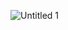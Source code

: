 ![Untitled 1](https://github.com/ColoursofOSINT/autoeject/assets/130006229/5a1ac3aa-4310-4cb3-b9e9-f89c4143d177)
